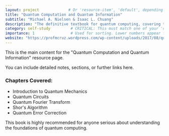 ```yaml
---
layout: project             # Or 'resource-item', 'default', depending on your theme's layouts
title: "Quantum Computation and Quantum Information"
subtitle: "Michael A. Nielsen & Isaac L. Chuang"
description: "The definitive textbook for quantum computing, covering theory, algorithms, and information."
category: self-study         # CRITICAL: This must match one of your 'display_categories'
importance: 1                # Used for sorting. Lower numbers appear first.
website: "https://profmcruz.wordpress.com/wp-content/uploads/2017/08/quantum-computation-and-quantum-information-nielsen-chuang.pdf" # Optional: Link to the resource itself
---
```


This is the main content for the "Quantum Computation and Quantum Information" resource page.

You can include detailed notes, sections, or further links here.

### Chapters Covered:
*   Introduction to Quantum Mechanics
*   Quantum Circuits
*   Quantum Fourier Transform
*   Shor's Algorithm
*   Quantum Error Correction

This book is highly recommended for anyone serious about understanding the foundations of quantum computing.